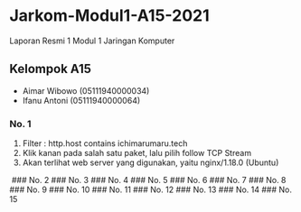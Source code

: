 # Jarkom-Modul1-A15-2021
Laporan Resmi 1 Modul 1 Jaringan Komputer

## Kelompok A15
- Aimar Wibowo (05111940000034)
- Ifanu Antoni (05111940000064)

### No. 1
1. Filter : http.host contains ichimarumaru.tech
2. Klik kanan pada salah satu paket, lalu pilih follow TCP Stream
3. Akan terlihat web server yang digunakan, yaitu nginx/1.18.0 (Ubuntu)
<img src="" width="" height="">
### No. 2
### No. 3
### No. 4
### No. 5
### No. 6
### No. 7
### No. 8
### No. 9
### No. 10
### No. 11
### No. 12
### No. 13
### No. 14
### No. 15
